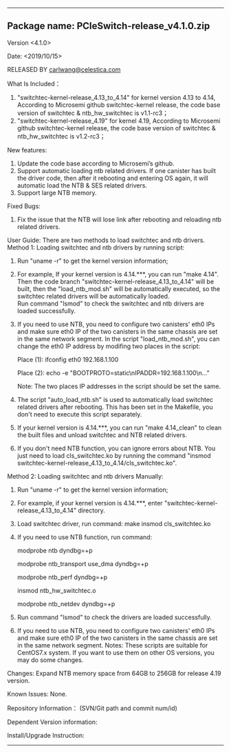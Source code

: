 ----------------------------------------------------------------------------------------------------
Package name:  PCIeSwitch-release_v4.1.0.zip
----------------------------------------------------------------------------------------------------
Version <4.1.0>

Date: <2019/10/15>

RELEASED BY carlwang@celestica.com

What Is Included：
1. "switchtec-kernel-release_4.13_to_4.14" for kernel version 4.13 to 4.14, 
	According to Microsemi github switchtec-kernel release, the code base version of switchtec & ntb_hw_switchtec is v1.1-rc3；
2. "switchtec-kernel-release_4.19" for kernel 4.19,
	According to Microsemi github switchtec-kernel release, the code base version of switchtec & ntb_hw_switchtec is v1.2-rc3；

New features:
1. Update the code base according to Microsemi’s github.
2. Support automatic loading ntb related drivers. If one canister has built the driver code, then after it rebooting and entering OS again, it will automatic load the NTB & SES related drivers.
3. Support large NTB memory.

Fixed Bugs:
1. Fix the issue that the NTB will lose link after rebooting and reloading ntb related drivers.

User Guide:
There are two methods to load switchtec and ntb drivers.
Method 1: Loading switchtec and ntb drivers by running script:
1. Run "uname -r" to get the kernel version information;
2. For example,
   If your kernel version is 4.14.***, you can run "make 4.14". Then the code branch "switchtec-kernel-release_4.13_to_4.14" will be built, then the "load_ntb_mod.sh" will be automatically executed, so the switchtec related drivers will be automatically loaded.   
   Run command "lsmod" to check the switchtec and ntb drivers are loaded successfully.
3. If you need to use NTB, you need to configure two canisters' eth0 IPs and make sure eth0 IP of the two canisters in the same chassis are set in the same network segment. 
   In the script "load_ntb_mod.sh", you can change the eth0 IP address by modifing two places in the script:
   
   Place (1): ifconfig eth0 192.168.1.100 
   
   Place (2): echo -e "BOOTPROTO=static\nIPADDR=192.168.1.100\n..."
   
   Note: The two places IP addresses in the script should be set the same. 
4. The script "auto_load_ntb.sh" is used to automatically load switchtec related drivers after rebooting.
   This has been set in the Makefile, you don't need to execute this script separately.
5. If your kernel version is 4.14.***, you can run "make 4.14_clean" to clean the built files and unload switchtec and NTB related drivers.
6. If you don't need NTB function, you can ignore errors about NTB. You just need to load cls_switchtec.ko by running the command "insmod switchtec-kernel-release_4.13_to_4.14/cls_switchtec.ko".
 
Method 2: Loading switchtec and ntb drivers Manually:
1. Run "uname -r" to get the kernel version information;
2. For example, if your kernel version is 4.14.***, enter "switchtec-kernel-release_4.13_to_4.14" directory.
3. Load switchtec driver, run command:
   make
   insmod cls_switchtec.ko
4. If you need to use NTB function, run command:

   modprobe ntb dyndbg=+p
   
   modprobe ntb_transport use_dma dyndbg=+p
   
   modprobe ntb_perf dyndbg=+p
   
   insmod ntb_hw_switchtec.o
   
   modprobe ntb_netdev dyndbg=+p
   
5. Run command "lsmod" to check the drivers are loaded successfully.
6. If you need to use NTB, you need to configure two canisters' eth0 IPs and make sure eth0 IP of the two canisters in the same chassis are set in the same network segment.
Notes: 
These scripts are suitable for CentOS7.x system. If you want to use them on other OS versions, you may do some changes. 
   
Changes:
Expand NTB memory space from 64GB to 256GB for release 4.19 version.

Known Issues:
None.

Repository Information：  (SVN/Git path and commit num/id) 

Dependent Version information:

Install/Upgrade Instruction:


----------------------------------------------------------------------------------------------------
